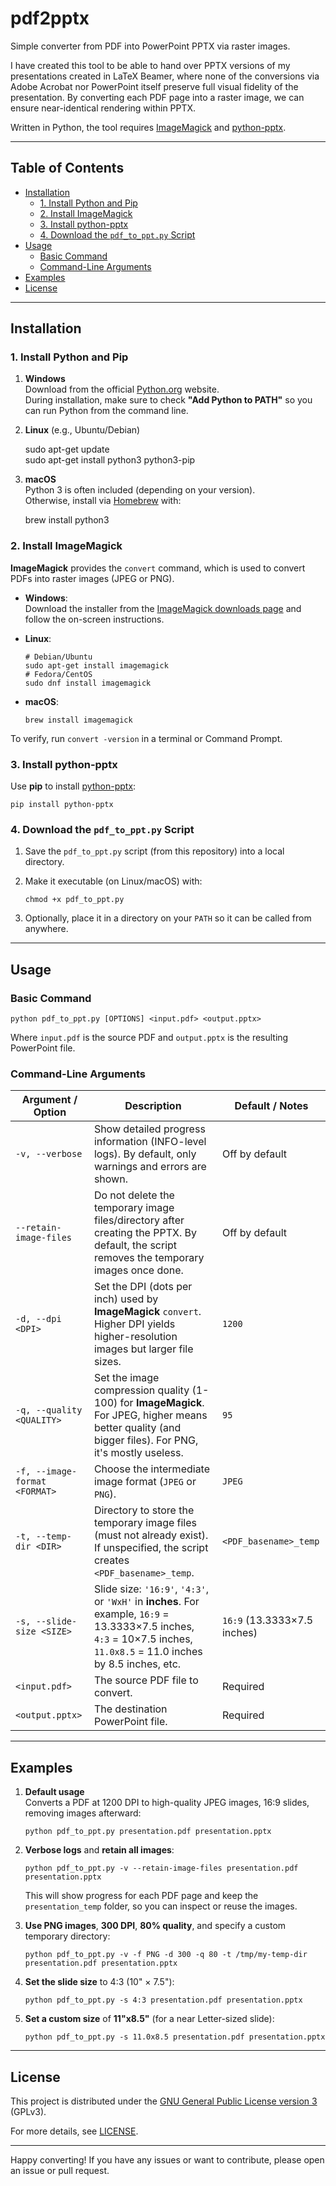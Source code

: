 # pdf2pptx

Simple converter from PDF into PowerPoint PPTX via raster images.

I have created this tool to be able to hand over PPTX versions of my presentations created in LaTeX Beamer, where none of the conversions via Adobe Acrobat nor PowerPoint itself preserve full visual fidelity of the presentation. By converting each PDF page into a raster image, we can ensure near-identical rendering within PPTX.

Written in Python, the tool requires [ImageMagick][imagemagick-link] and [python-pptx][python-pptx-link].

---

## Table of Contents

- [Installation](#installation)
  - [1. Install Python and Pip](#1-install-python-and-pip)
  - [2. Install ImageMagick](#2-install-imagemagick)
  - [3. Install python-pptx](#3-install-python-pptx)
  - [4. Download the `pdf_to_ppt.py` Script](#4-download-the-pdf_to_pptpy-script)
- [Usage](#usage)
  - [Basic Command](#basic-command)
  - [Command-Line Arguments](#command-line-arguments)
- [Examples](#examples)
- [License](#license)

---

## Installation

### 1. Install Python and Pip

1. **Windows**  
   Download from the official [Python.org](https://www.python.org/downloads/) website.  
   During installation, make sure to check **"Add Python to PATH"** so you can run Python from the command line.

2. **Linux** (e.g., Ubuntu/Debian)

    sudo apt-get update  
    sudo apt-get install python3 python3-pip

3. **macOS**  
   Python 3 is often included (depending on your version).  
   Otherwise, install via [Homebrew](https://brew.sh/) with:

    brew install python3

### 2. Install ImageMagick

**ImageMagick** provides the `convert` command, which is used to convert PDFs into raster images (JPEG or PNG).

- **Windows**:  
  Download the installer from the [ImageMagick downloads page](https://imagemagick.org/script/download.php#windows) and follow the on-screen instructions.
- **Linux**:

      # Debian/Ubuntu
      sudo apt-get install imagemagick
      # Fedora/CentOS
      sudo dnf install imagemagick

- **macOS**:

      brew install imagemagick

To verify, run `convert -version` in a terminal or Command Prompt.

### 3. Install python-pptx

Use **pip** to install [python-pptx][python-pptx-link]:

    pip install python-pptx

### 4. Download the `pdf_to_ppt.py` Script

1. Save the `pdf_to_ppt.py` script (from this repository) into a local directory.  
2. Make it executable (on Linux/macOS) with:

       chmod +x pdf_to_ppt.py

3. Optionally, place it in a directory on your `PATH` so it can be called from anywhere.

---

## Usage

### Basic Command

    python pdf_to_ppt.py [OPTIONS] <input.pdf> <output.pptx>

Where `input.pdf` is the source PDF and `output.pptx` is the resulting PowerPoint file.

### Command-Line Arguments

| Argument / Option             | Description                                                                                                                                                                      | Default / Notes                         |
|-------------------------------|----------------------------------------------------------------------------------------------------------------------------------------------------------------------------------|------------------------------------------|
| `-v, --verbose`               | Show detailed progress information (INFO-level logs). By default, only warnings and errors are shown.                                                                            | Off by default                          |
| `--retain-image-files`        | Do not delete the temporary image files/directory after creating the PPTX. By default, the script removes the temporary images once done.                                        | Off by default                          |
| `-d, --dpi <DPI>`            | Set the DPI (dots per inch) used by **ImageMagick** `convert`. Higher DPI yields higher-resolution images but larger file sizes.                                                  | `1200`                                  |
| `-q, --quality <QUALITY>`     | Set the image compression quality (1-100) for **ImageMagick**. For JPEG, higher means better quality (and bigger files). For PNG, it's mostly useless.                | `95`                                    |
| `-f, --image-format <FORMAT>` | Choose the intermediate image format (`JPEG` or `PNG`).                                                                                                                           | `JPEG`                                  |
| `-t, --temp-dir <DIR>`        | Directory to store the temporary image files (must not already exist). If unspecified, the script creates `<PDF_basename>_temp`.                                                 | `<PDF_basename>_temp`                  |
| `-s, --slide-size <SIZE>`     | Slide size: `'16:9'`, `'4:3'`, or `'WxH'` in **inches**. For example, `16:9` = 13.3333×7.5 inches, `4:3` = 10×7.5 inches, `11.0x8.5` = 11.0 inches by 8.5 inches, etc.            | `16:9` (13.3333×7.5 inches)            |
| `<input.pdf>`                 | The source PDF file to convert.                                                                                                                                                  | Required                                |
| `<output.pptx>`               | The destination PowerPoint file.                                                                                                                                                 | Required                                |

---

## Examples

1. **Default usage**  
   Converts a PDF at 1200 DPI to high-quality JPEG images, 16:9 slides, removing images afterward:

       python pdf_to_ppt.py presentation.pdf presentation.pptx
   
2. **Verbose logs** and **retain all images**:

       python pdf_to_ppt.py -v --retain-image-files presentation.pdf presentation.pptx

   This will show progress for each PDF page and keep the `presentation_temp` folder, so you can inspect or reuse the images.

3. **Use PNG images**, **300 DPI**, **80% quality**, and specify a custom temporary directory:

       python pdf_to_ppt.py -v -f PNG -d 300 -q 80 -t /tmp/my-temp-dir presentation.pdf presentation.pptx

4. **Set the slide size** to 4:3 (10" × 7.5"):

       python pdf_to_ppt.py -s 4:3 presentation.pdf presentation.pptx

5. **Set a custom size** of **11"x8.5"** (for a near Letter-sized slide):

       python pdf_to_ppt.py -s 11.0x8.5 presentation.pdf presentation.pptx

---

## License

This project is distributed under the [GNU General Public License version 3][license-link] (GPLv3).

For more details, see [LICENSE](./LICENSE).

---

Happy converting! If you have any issues or want to contribute, please open an issue or pull request.

[imagemagick-link]: https://imagemagick.org/
[python-pptx-link]: https://pypi.org/project/python-pptx/
[license-link]: https://www.gnu.org/licenses/gpl-3.0.html
